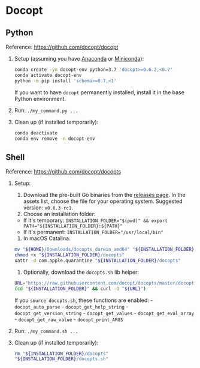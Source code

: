 # Docopt

## Python

Reference: <https://github.com/docopt/docopt>

1. Setup (assuming you have [Anaconda](https://www.anaconda.com/distribution/) or [Miniconda](https://docs.conda.io/en/latest/miniconda.html)):

    ```bash
    conda create -yn docopt-env python=3.7 'docopt>=0.6.2,<0.7'
    conda activate docopt-env
    python -m pip install 'schema>=0.7,<1'
    ```

    If you want to have `docopt` permanently installed, install it in the base Python environment.

1. Run: `./my_command.py ...`

1. Clean up (if installed temporarily):

    ```bash
    conda deactivate
    conda env remove -n docopt-env
    ```

## Shell

Reference: <https://github.com/docopt/docopts>

1. Setup:
    1. Download the pre-built Go binaries from the [releases page](https://github.com/docopt/docopts/releases).
    In the assets list, choose the file for your operating system. Suggested version: `v0.6.3-rc1`.
    1. Choose an installation folder:
      * If it's temporary: `INSTALLATION_FOLDER="$(pwd)" && export PATH="${INSTALLATION_FOLDER}:${PATH}"`
      * If it's permanent: `INSTALLATION_FOLDER="/usr/local/bin"`
    1. In macOS Catalina:

      ```bash
      mv "${HOME}/Downloads/docopts_darwin_amd64" "${INSTALLATION_FOLDER}/docopts"
      chmod +x "${INSTALLATION_FOLDER}/docopts"
      xattr -d com.apple.quarantine "${INSTALLATION_FOLDER}/docopts"
      ```

    1. Optionally, download the `docopts.sh` lib helper:

      ```bash
      URL="https://raw.githubusercontent.com/docopt/docopts/master/docopts.sh"
      (cd "${INSTALLATION_FOLDER}" && curl -O "${URL}")
      ```

    If you `source docopts.sh`, these functions are enabled:
        - `docopt_auto_parse`
        - `docopt_get_help_string`
        - `docopt_get_version_string`
        - `docopt_get_values`
        - `docopt_get_eval_array`
        - `docopt_get_raw_value`
        - `docopt_print_ARGS`

1. Run: `./my_command.sh ...`

1. Clean up (if installed temporarily):

    ```bash
    rm "${INSTALLATION_FOLDER}/docopts"
    "${INSTALLATION_FOLDER}/docopts.sh"
    ```
